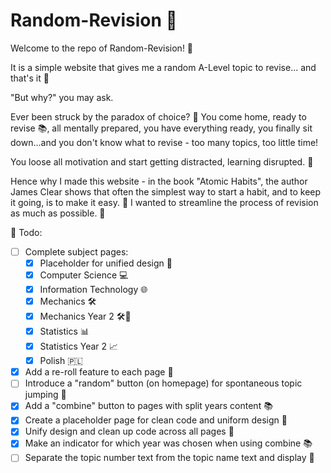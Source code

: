 # Random-Revision 🎲

Welcome to the repo of Random-Revision! 👋

It is a simple website that gives me a random A-Level topic to revise... and that's it 🎲

"But why?" you may ask.

Ever been struck by the paradox of choice? 🤔 You come home, ready to revise 📚, all mentally prepared, you have everything ready, you finally sit down...and you don't know what to revise - too many topics, too little time!

You loose all motivation and start getting distracted, learning disrupted. 👀

Hence why I made this website - in the book "Atomic Habits", the author James Clear shows that often the simplest way to start a habit, and to keep it going, is to make it easy. 🚀 I wanted to streamline the process of revision as much as possible. 📖

🚧 Todo:

- [ ] Complete subject pages:
  - [x] Placeholder for unified design 🎨
  - [x] Computer Science 💻
  - [x] Information Technology 🌐
  - [x] Mechanics 🛠️
  - [x] Mechanics Year 2 🛠️🔧
  - [x] Statistics 📊
  - [x] Statistics Year 2 📈
  - [x] Polish 🇵🇱
- [x] Add a re-roll feature to each page 🔄
- [ ] Introduce a "random" button (on homepage) for spontaneous topic jumping 🎩
- [x] Add a "combine" button to pages with split years content 📚
- [x] Create a placeholder page for clean code and uniform design 🎨
- [x] Unify design and clean up code across all pages 🎨
- [x] Make an indicator for which year was chosen when using combine 📚
- [ ] Separate the topic number text from the topic name text and display 📝
